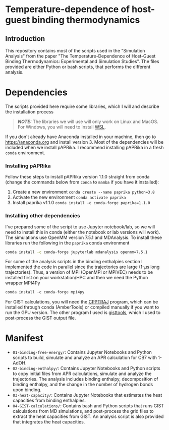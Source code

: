 # Temperature-dependence of host-guest binding thermodynamics

## Introduction
This repository contains most of the scripts used in the "Simulation Analysis" from the paper "The Temperature-Dependence of Host-Guest Binding Thermodynamics: Experimental and Simulation Studies". The files provided are either Python or bash scripts, that performs the different analysis. 

# Dependencies
The scripts provided here require some libraries, which I will and describe the installation process

> **_NOTE:_** The libraries we will use will only work on Linux and MacOS. For Windows, you will need to install [WSL](https://learn.microsoft.com/en-us/windows/wsl/).

If you don't already have Anaconda installed in your machine, then go to https://anaconda.org and install version 3. Most of the dependencies will be included when we install pAPRika. I recommend installing pAPRika in a fresh `conda` environment. 

### Installing pAPRika
Follow these steps to install pAPRika version 1.1.0 straight from conda (change the commands below from `conda` to `mamba` if you have it installed):
1. Create a new environment `conda create --name paprika python=3.8`
2. Activate the new environment `conda activate paprika`
3. Install paprika v1.1.0 `conda install -c conda-forge paprika=1.1.0`

### Installing other dependencies
I've prepared some of the script to use Jupyter notebook/lab, so we will need to install this in conda (either the notebook or lab versions will work). The simulations use OpenMM version 7.5.1 and MDAnalysis. To install these libraries run the following in the `paprika` conda environment
```bash
conda install -c conda-forge jupyterlab mdanalysis openmm=7.5.1
```

For some of the analysis scripts in the binding enthalpies section I implemented the code in parallel since the trajectories are large (1-$\mu$s long trajectories). Thus, a version of MPI (OpenMPI or MPIVEC) needs to be installed first on your workstation/HPC and then we need the Python wrapper MPI4Py
```Python
conda install -c conda-forge mpi4py
```

For GIST calculations, you will need the [CPPTRAJ](https://github.com/Amber-MD/cpptraj) program, which can be installed through conda (AmberTools) or compiled manually if you want to run the GPU version. The other program I used is [gisttools](https://github.com/liedllab/gisttools/tree/master), which I used to post-process the GIST output file.

# Manifest
* `01-binding-free-energy/`: Contains Jupyter Notebooks and Python scripts to build, simulate and analyze an APR calculation for CB7 with 1-AdOH. 
* `02-binding-enthalpy/`: Contains Jupyter Notebooks and Python scripts to copy initial files from APR calculations, simulate and analyze the trajectories. The analysis includes binding enthalpy, decomposition of binding enthalpy, and the change in the number of hydrogen bonds upon binding.
* `03-heat-capacity/`: Contains Jupyter Notebooks that estimates the heat capacities from binding enthalpies.
* `04-GIST-calculations/`: Contains bash and Python scripts that runs GIST calculations from MD simulations, and post-process the grid files to extract the heat capacities from GIST. An analysis script is also provided that integrates the heat capacities.